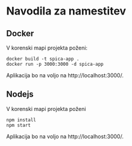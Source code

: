 # Navodila za namestitev

## Docker

V korenski mapi projekta poženi:

    docker build -t spica-app .
    docker run -p 3000:3000 -d spica-app

Aplikacija bo na voljo na http://localhost:3000/.

## Nodejs

V korenski mapi projekta poženi

    npm install
    npm start

Aplikacija bo na voljo na http://localhost:3000/.